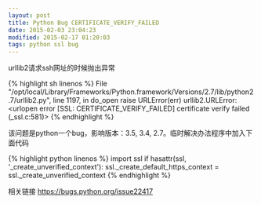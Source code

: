```yaml
---
layout: post
title: Python Bug CERTIFICATE_VERIFY_FAILED
date: 2015-02-03 23:04:23
modified: 2015-02-17 01:20:03
tags: python ssl bug
---
```


urllib2请求ssh网址的时候抛出异常

{% highlight sh linenos %}
File "/opt/local/Library/Frameworks/Python.framework/Versions/2.7/lib/python2.7/urllib2.py", line 1197, in do_open
raise URLError(err)
urllib2.URLError: <urlopen error [SSL: CERTIFICATE_VERIFY_FAILED] certificate verify failed (_ssl.c:581)>
{% endhighlight %}

该问题是python一个bug，影响版本：3.5, 3.4, 2.7。临时解决办法程序中加入下面代码

{% highlight python linenos %}
import ssl
    if hasattr(ssl, '_create_unverified_context'):
        ssl._create_default_https_context = ssl._create_unverified_context
{% endhighlight %}

相关链接
https://bugs.python.org/issue22417
